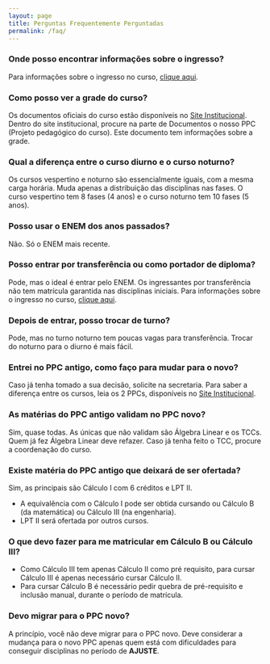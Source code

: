 ```yaml
---
layout: page
title: Perguntas Frequentemente Perguntadas
permalink: /faq/
---
```


### Onde posso encontrar informações sobre o ingresso?

Para informações sobre o ingresso no curso, [clique aqui](https://www.uffs.edu.br/ingresso).

### Como posso ver a grade do curso?

Os documentos oficiais do curso estão disponíveis no [Site Institucional](https://www.uffs.edu.br/campi/chapeco/cursos/graduacao/ciencia-da-computacao).
Dentro do site institucional, procure na parte de Documentos o nosso PPC (Projeto pedagógico do curso).
Este documento tem informações sobre a grade.

### Qual a diferença entre o curso diurno e o curso noturno?

Os cursos vespertino e noturno são essencialmente iguais, com a mesma carga horária. Muda apenas a distribuição das disciplinas nas fases. 
O curso vespertino tem 8 fases (4 anos) e o curso noturno tem 10 fases (5 anos).

### Posso usar o ENEM dos anos passados?

Não. Só o ENEM mais recente.

### Posso entrar por transferência ou como portador de diploma? 

Pode, mas o ideal é entrar pelo ENEM. Os ingressantes por transferência não tem matrícula garantida nas disciplinas iniciais.
Para informações sobre o ingresso no curso, [clique aqui](https://www.uffs.edu.br/ingresso).

### Depois de entrar, posso trocar de turno?

Pode, mas no turno noturno tem poucas vagas para transferência. Trocar do noturno para o diurno é mais fácil.

### Entrei no PPC antigo, como faço para mudar para o novo?

Caso já tenha tomado a sua decisão, solicite na secretaria. 
Para saber a diferença entre os cursos, leia os 2 PPCs, disponíveis no [Site Institucional](https://www.uffs.edu.br/campi/chapeco/cursos/graduacao/ciencia-da-computacao).

### As matérias do PPC antigo validam no PPC novo?

Sim, quase todas. As únicas que não validam são Álgebra Linear e os TCCs.
Quem já fez Álgebra Linear deve refazer. Caso já tenha feito o TCC, procure a coordenação do curso.

### Existe matéria do PPC antigo que deixará de ser ofertada?

Sim, as principais são Cálculo I com 6 créditos e LPT II. 

- A equivalência com o Cálculo I pode ser obtida cursando ou Cálculo B (da matemática) ou Cálculo III (na engenharia).
- LPT II será ofertada por outros cursos.

### O que devo fazer para me matricular em Cálculo B ou Cálculo III?

- Como Cálculo III tem apenas Cálculo II como pré requisito, para cursar Cálculo III é apenas necessário cursar Cálculo II.
- Para cursar Cálculo B é necessário pedir quebra de pré-requisito e inclusão manual, durante o período de matrícula. 

### Devo migrar para o PPC novo?

A princípio, você não deve migrar para o PPC novo.
Deve considerar a mudança para o novo PPC apenas quem está com dificuldades para conseguir disciplinas no período de __AJUSTE__.
